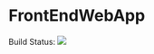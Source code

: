 # FrontEndWebApp

Build Status: <img src="https://travis-ci.org/projectasteria/FrontEndWebApp.svg?branch=preprod">
